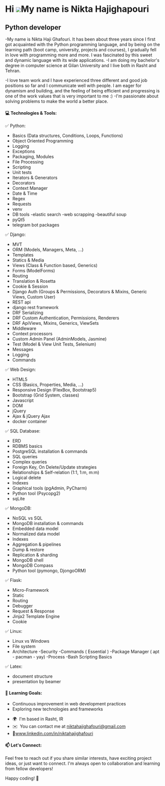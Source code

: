 Hi ![](https://user-images.githubusercontent.com/18350557/176309783-0785949b-9127-417c-8b55-ab5a4333674e.gif)My name is Nikta Hajighapouri
==========================================================================================================================================

Python developer
----------------

-My name is Nikta Haji Ghafouri. It has been about three years since I first got acquainted with the Python programming language, and by being on the learning path (boot camp, university, projects and courses), I gradually fell in love with programming more and more. I was fascinated by this sweet and dynamic language with its wide applications.
-I am doing my bachelor's degree in computer science at Gilan University and I live both in Rasht and Tehran.

-I love team work and I have experienced three different and good job positions so far and I communicate well with people.
I am eager for dynamism and building, and the feeling of being efficient and progressing is one of the work values ​​that is very important to me :)
-I'm passionate about solving problems to make the world a better place.


#### 💻 Technologies & Tools:

✅ Python:
- Basics (Data structures, Conditions, Loops, Functions) 
- Object Oriented Programming
- Logging
- Exceptions
- Packaging, Modules
- File Processing
- Scripting
- Unit tests
- Iterators & Generators
- Decorators
- Context Manager
- Date & Time
- Regex
- Requests
- venv
- DB tools
-elastic search
-web scrapping
-beautiful soup
- pyQt5
- telegram bot packages 

✅ Django:
- MVT
- ORM (Models, Managers, Meta, ...)
- Templates
- Statics & Media
- Views (Class & Function based, Generics)
- Forms (ModelForms)
- Routing
- Translation & Rosetta
- Cookie & Session
- Django Auth (Groups & Permissions, Decorators & Mixins, Generic Views, Custom User)
- REST api
- django rest framework
- DRF Serializing
- DRF Custom Authentication, Permissions, Renderers
- DRF ApiViews, Mixins, Generics, ViewSets
- Middleware
- Context processors
- Custom Admin Panel (AdminModels, Jasmine) 
- Test (Model & View Unit Tests, Selenium)
- Messages
- Logging
- Commands


✅ Web Design:
- HTML5
- CSS (Basics, Properties, Media, ...)
- Responsive Design (FlexBox, Bootstrap5)
- Bootstrap (Grid System, classes)
- Javascript
- DOM
- jQuery
- Ajax & jQuery Ajax
- docker container 


✅ SQL Database:
- ERD
- RDBMS basics
- PostgreSQL installation & commands
- SQL queries
- Complex queries
- Foreign Key, On Delete/Update strategies
- Relationships & Self-relation (1:1, 1:m, m:m)
- Logical delete
- Indexes
- Graphical tools (pgAdmin, PyCharm)
- Python tool (Psycopg2)
- sqLite


✅ MongoDB:
- NoSQL vs SQL
- MongoDB installation & commands
- Embedded data model
- Normalized data model
- Indexes
- Aggregation & pipelines
- Dump & restore
- Replication & sharding
- MongoDB shell
- MongoDB Compass
- Python tool (pymongo, DjongoORM)


✅ Flask:
- Micro-Framework
- Static
- Routing
- Debugger
- Request & Response
- Jinja2 Template Engine
- Cookie


✅ Linux:

- Linux vs Windows
- File system
- Architecture
-Security
-Commands ( Essential )
-Package Manager ( apt - pacman - yay)
-Process
-Bash Scripting Basics

✅ Latex:
- document structure 
- presentation by beamer

#### 🌱 Learning Goals:
- Continuous improvement in web development practices
- Exploring new technologies and frameworks

*   🌍  I'm based in Rasht, IR
*   ✉️  You can contact me at [niktahajighafouri@gmail.com](mailto:niktahajighafouri@gmail.com)
*   🔗www.linkedin.com/in/niktahajighafouri 

#### 📫 Let's Connect:
Feel free to reach out if you share similar interests, have exciting project ideas, or just want to connect. I'm always open to collaboration and learning from fellow developers!

Happy coding! 🚀
